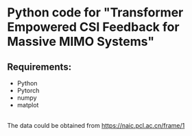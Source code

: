 # Python code for "Transformer Empowered CSI Feedback for Massive MIMO Systems"

## Requirements: 
- Python
- Pytorch
- numpy
- matplot
 
<br>The data could be obtained from https://naic.pcl.ac.cn/frame/1
